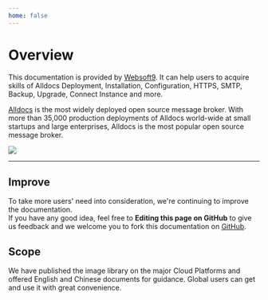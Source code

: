 ```yaml
---
home: false
---
```


# Overview

This documentation is provided by [Websoft9](https://www.websoft9.com/). It can help users to acquire skills of Alldocs Deployment, Installation, Configuration, HTTPS, SMTP, Backup, Upgrade, Connect Instance and more.

[Alldocs](https://alldocs-server.apache.org/) is the most widely deployed open source message broker. With more than 35,000 production deployments of Alldocs world-wide at small startups and large enterprises, Alldocs is the most popular open source message broker.

![](https://libs.websoft9.com/Websoft9/DocsPicture/zh/alldocs/alldocs-gui-websoft9.png)

---

## Improve

To take more users' need into consideration, we're continuing to improve the documentation.  
If you have any good idea, feel free to **Editing this page on GitHub** to give us feedback and we welcome you to fork this documentation on [GitHub](https://github.com/Websoft9/ansible-alldocs).

## Scope

We have published the image library on the major Cloud Platforms and offered English and Chinese documents for guidance. Global users can get and use it with great convenience.
